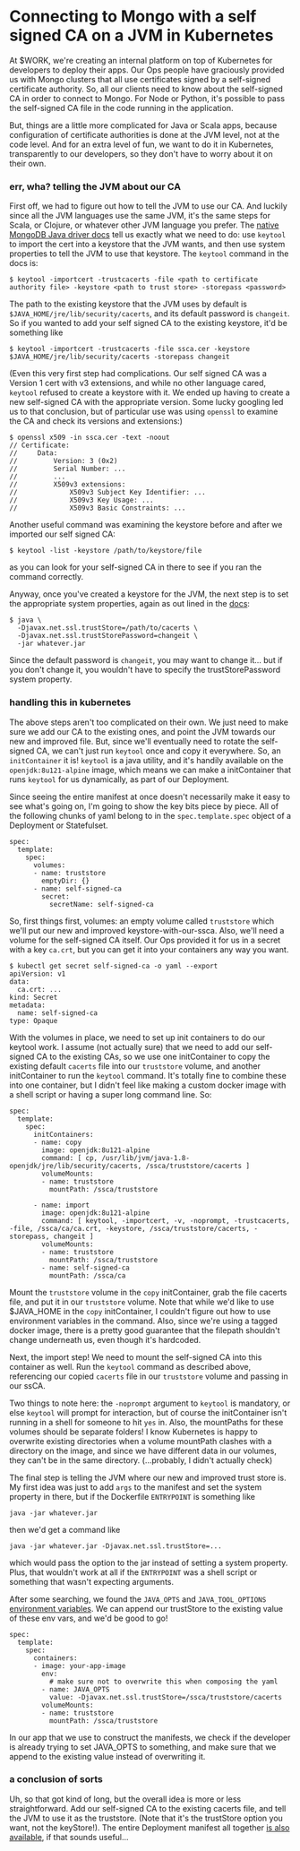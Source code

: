 # Connecting to Mongo with a self signed CA on a JVM in Kubernetes

At $WORK, we're creating an internal platform on top of Kubernetes for
developers to deploy their apps. Our Ops people have graciously
provided us with Mongo clusters that all use certificates signed by a
self-signed certificate authority. So, all our clients need to know
about the self-signed CA in order to connect to Mongo. For Node or
Python, it's possible to pass the self-signed CA file in the code
running in the application.

But, things are a little more complicated for Java or Scala apps,
because configuration of certificate authorities is done at the JVM
level, not at the code level. And for an extra level of fun, we want
to do it in Kubernetes, transparently to our developers, so they don't
have to worry about it on their own.

### err, wha? telling the JVM about our CA

First off, we had to figure out how to tell the JVM to use our CA. And
luckily since all the JVM languages use the same JVM, it's the same
steps for Scala, or Clojure, or whatever other JVM language you
prefer. The [native MongoDB Java driver docs][docs] tell us exactly
what we need to do: use `keytool` to import the cert into a keystore
that the JVM wants, and then use system properties to tell the JVM to
use that keystore. The `keytool` command in the docs is:

```
$ keytool -importcert -trustcacerts -file <path to certificate authority file> -keystore <path to trust store> -storepass <password>
```

The path to the existing keystore that the JVM uses by default is
`$JAVA_HOME/jre/lib/security/cacerts`, and its default password is
`changeit`. So if you wanted to add your self signed CA to the
existing keystore, it'd be something like

```
$ keytool -importcert -trustcacerts -file ssca.cer -keystore $JAVA_HOME/jre/lib/security/cacerts -storepass changeit
```

(Even this very first step had complications. Our self signed CA was a
Version 1 cert with v3 extensions, and while no other language cared,
`keytool` refused to create a keystore with it. We ended up having to
create a new self-signed CA with the appropriate version. Some lucky
googling led us to that conclusion, but of particular use was using
`openssl` to examine the CA and check its versions and extensions:)

```
$ openssl x509 -in ssca.cer -text -noout
// Certificate:
//     Data:
//         Version: 3 (0x2)
//         Serial Number: ...
//         ...
//         X509v3 extensions:
//             X509v3 Subject Key Identifier: ...
//             X509v3 Key Usage: ...
//             X509v3 Basic Constraints: ...
```

Another useful command was examining the keystore before and after we
imported our self signed CA:

```
$ keytool -list -keystore /path/to/keystore/file
```

as you can look for your self-signed CA in there to see if you ran the
command correctly.

Anyway, once you've created a keystore for the JVM, the next step is
to set the appropriate system properties, again as out lined in the [docs][]:

```
$ java \
  -Djavax.net.ssl.trustStore=/path/to/cacerts \
  -Djavax.net.ssl.trustStorePassword=changeit \
  -jar whatever.jar
```

Since the default password is `changeit`, you may want to change
it... but if you don't change it, you wouldn't have to specify the
trustStorePassword system property.

### handling this in kubernetes

The above steps aren't too complicated on their own. We just need to
make sure we add our CA to the existing ones, and point the JVM
towards our new and improved file. But, since we'll eventually need to
rotate the self-signed CA, we can't just run `keytool` once and copy
it everywhere. So, an `initContainer` it is! `keytool` is a java
utility, and it's handily available on the `openjdk:8u121-alpine`
image, which means we can make a initContainer that runs `keytool` for
us dynamically, as part of our Deployment.

Since seeing the entire manifest at once doesn't necessarily make it
easy to see what's going on, I'm going to show the key bits piece by
piece. All of the following chunks of yaml belong to in the
`spec.template.spec` object of a Deployment or Statefulset.

```
spec:
  template:
    spec:
      volumes:
      - name: truststore
        emptyDir: {}
      - name: self-signed-ca
        secret:
          secretName: self-signed-ca
```

So, first things first, volumes: an empty volume called `truststore`
which we'll put our new and improved keystore-with-our-ssca. Also,
we'll need a volume for the self-signed CA itself. Our Ops provided it
for us in a secret with a key `ca.crt`, but you can get it into your
containers any way you want.

```
$ kubectl get secret self-signed-ca -o yaml --export
apiVersion: v1
data:
  ca.crt: ...
kind: Secret
metadata:
  name: self-signed-ca
type: Opaque
```

With the volumes in place, we need to set up init containers to do our
keytool work. I assume (not actually sure) that we need to add our
self-signed CA to the existing CAs, so we use one initContainer to
copy the existing default `cacerts` file into our `truststore` volume,
and another initContainer to run the `keytool` command. It's totally
fine to combine these into one container, but I didn't feel like
making a custom docker image with a shell script or having a super
long command line. So:

```
spec:
  template:
    spec:
      initContainers:
      - name: copy
        image: openjdk:8u121-alpine
        command: [ cp, /usr/lib/jvm/java-1.8-openjdk/jre/lib/security/cacerts, /ssca/truststore/cacerts ]
        volumeMounts:
        - name: truststore
          mountPath: /ssca/truststore

      - name: import
        image: openjdk:8u121-alpine
        command: [ keytool, -importcert, -v, -noprompt, -trustcacerts, -file, /ssca/ca/ca.crt, -keystore, /ssca/truststore/cacerts, -storepass, changeit ]
        volumeMounts:
        - name: truststore
          mountPath: /ssca/truststore
        - name: self-signed-ca
          mountPath: /ssca/ca
```

Mount the `truststore` volume in the `copy` initContainer, grab the
file cacerts file, and put it in our `truststore` volume. Note that
while we'd like to use $JAVA_HOME in the `copy` initContainer, I
couldn't figure out how to use environment variables in the
command. Also, since we're using a tagged docker image, there is a
pretty good guarantee that the filepath shouldn't change underneath
us, even though it's hardcoded.

Next, the import step! We need to mount the self-signed CA into this
container as well. Run the `keytool` command as described above,
referencing our copied `cacerts` file in our `truststore` volume and
passing in our ssCA.

Two things to note here: the `-noprompt` argument to `keytool` is
mandatory, or else `keytool` will prompt for interaction, but of
course the initContainer isn't running in a shell for someone to hit
`yes` in. Also, the mountPaths for these volumes should be separate
folders! I know Kubernetes is happy to overwrite existing directories
when a volume mountPath clashes with a directory on the image, and
since we have different data in our volumes, they can't be in the same
directory. (...probably, I didn't actually check)

The final step is telling the JVM where our new and improved trust
store is. My first idea was just to add `args` to the manifest and set
the system property in there, but if the Dockerfile `ENTRYPOINT` is
something like

```
java -jar whatever.jar
```

then we'd get a command like

```
java -jar whatever.jar -Djavax.net.ssl.trustStore=...
```

which would pass the option to the jar instead of setting a system
property. Plus, that wouldn't work at all if the `ENTRYPOINT` was a
shell script or something that wasn't expecting arguments.

After some searching, we found the `JAVA_OPTS` and `JAVA_TOOL_OPTIONS`
[environment variables][javaOpts]. We can append our trustStore to the existing
value of these env vars, and we'd be good to go!

```
spec:
  template:
    spec:
      containers:
      - image: your-app-image
        env:
          # make sure not to overwrite this when composing the yaml
        - name: JAVA_OPTS
          value: -Djavax.net.ssl.trustStore=/ssca/truststore/cacerts
        volumeMounts:
        - name: truststore
          mountPath: /ssca/truststore

```

In our app that we use to construct the manifests, we check if the
developer is already trying to set JAVA_OPTS to something, and make
sure that we append to the existing value instead of overwriting it.

### a conclusion of sorts

Uh, so that got kind of long, but the overall idea is more or less
straightforward. Add our self-signed CA to the existing cacerts file,
and tell the JVM to use it as the truststore. (Note that it's the
trustStore option you want, not the keyStore!). The entire Deployment
manifest all together [is also available][manifest], if that sounds
useful...

[docs]: http://mongodb.github.io/mongo-java-driver/3.6/driver/tutorials/ssl/#jvm-system-properties-for-tls-ssl
[manifest]: https://github.com/gempesaw/writing/blob/master/published/kubernetes-mongo-ssca-jvm.yaml
[javaOpts]: https://stackoverflow.com/questions/28327620/difference-between-java-options-java-tool-options-and-java-opts
